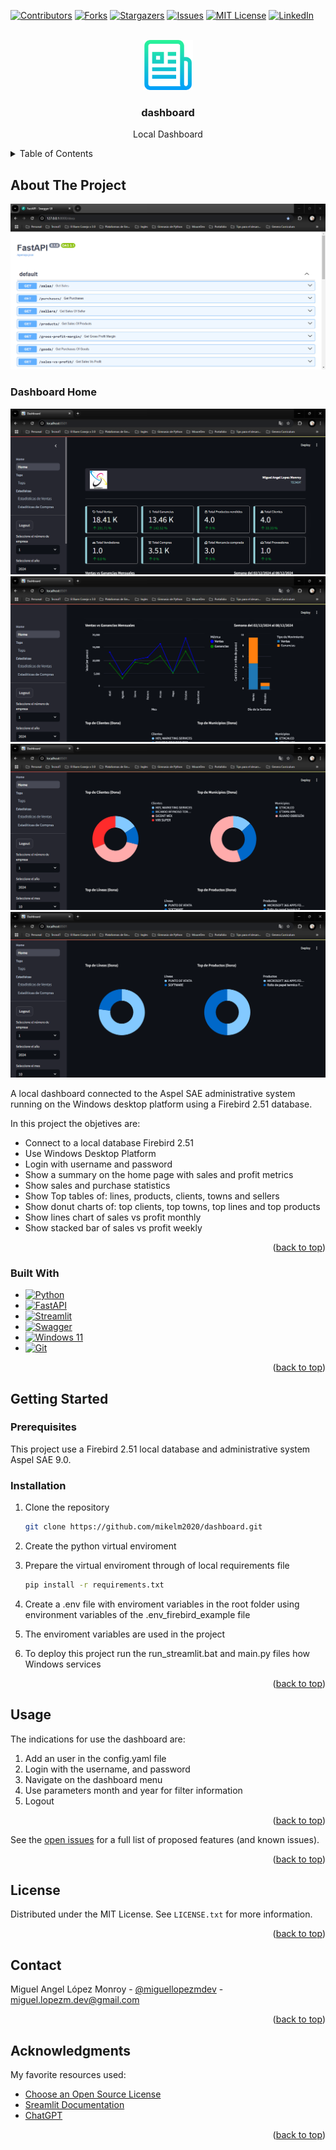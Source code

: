 <!-- Improved compatibility of back to top link: See: https://github.com/othneildrew/Best-README-Template/pull/73 -->
<a name="readme-top"></a>
<!--
*** Thanks for checking out the Best-README-Template. If you have a suggestion
*** that would make this better, please fork the repo and create a pull request
*** or simply open an issue with the tag "enhancement".
*** Don't forget to give the project a star!
*** Thanks again! Now go create something AMAZING! :D
-->

<!-- PROJECT SHIELDS -->
<!--
*** I'm using markdown "reference style" links for readability.
*** Reference links are enclosed in brackets [ ] instead of parentheses ( ).
*** See the bottom of this document for the declaration of the reference variables
*** for contributors-url, forks-url, etc. This is an optional, concise syntax you may use.
*** https://www.markdownguide.org/basic-syntax/#reference-style-links
-->
[![Contributors][contributors-shield]][contributors-url]
[![Forks][forks-shield]][forks-url]
[![Stargazers][stars-shield]][stars-url]
[![Issues][issues-shield]][issues-url]
[![MIT License][license-shield]][license-url]
[![LinkedIn][linkedin-shield]][linkedin-url]

<!-- PROJECT LOGO -->
<br />
<div align="center">
  <a href="https://github.com/mikelm2020/dashboard">
    <img src="https://github.com/mikelm2020/video-streaming/blob/961be498851fc7b1e9d940550e7eb54ea3b2130f/logo.png" alt="Logo" width="80" height="80">
  </a>

  <h3 align="center">dashboard</h3>

  <p align="center">
    Local Dashboard
  </p>
</div>

<!-- TABLE OF CONTENTS -->
<details>
  <summary>Table of Contents</summary>
  <ol>
    <li>
      <a href="#about-the-project">About The Project</a>
      <ul>
        <li><a href="#built-with">Built With</a></li>
      </ul>
    </li>
    <li>
      <a href="#getting-started">Getting Started</a>
      <ul>
        <li><a href="#prerequisites">Prerequisites</a></li>
        <li><a href="#installation">Installation</a></li>
      </ul>
    </li>
    <li><a href="#usage">Usage</a></li>
    <!-- <li><a href="#roadmap">Roadmap</a></li> -->
    <!-- <li><a href="#contributing">Contributing</a></li> -->
    <li><a href="#license">License</a></li>
    <li><a href="#contact">Contact</a></li>
    <li><a href="#acknowledgments">Acknowledgments</a></li>
  </ol>
</details>

<!-- ABOUT THE PROJECT -->
## About The Project

![Product Name Screen Shot](./assets/api.png)

### Dashboard Home
![Dashboard](./assets/dash_1.png)
![dash2](./assets/dash_2.png)
![dash3](./assets/dash_3.png)
![dash4](./assets/dash_4.png)

A local dashboard connected to the Aspel SAE administrative system running on the Windows desktop platform using a Firebird 2.51 database.

In this project the objetives are:
* Connect to a local database Firebird 2.51
* Use Windows Desktop Platform
* Login with username and password
* Show a summary on the home page with sales and profit metrics
* Show sales and purchase statistics
* Show Top tables of:  lines, products, clients, towns and sellers  
* Show donut charts of: top clients, top towns, top lines and top products
* Show lines chart of sales vs profit monthly
* Show stacked bar of sales vs profit weekly

<p align="right">(<a href="#readme-top">back to top</a>)</p>

### Built With

* [![Python][Python]][Python-url]
* [![FastAPI][FastAPI]][FastAPI-url]
* [![Streamlit][Streamlit]][Streamlit-url]
* [![Swagger][Swagger]][Swagger-url]
* [![Windows 11][Windows 11]][Windows 11-url]
* [![Git][Git]][Git-url]

<p align="right">(<a href="#readme-top">back to top</a>)</p>

<!-- GETTING STARTED -->
## Getting Started

### Prerequisites

This project use a Firebird 2.51 local database and administrative system Aspel SAE 9.0.

### Installation

1. Clone the repository
   ```sh
   git clone https://github.com/mikelm2020/dashboard.git
   ```
2. Create the python virtual enviroment
3. Prepare the virtual enviroment through of local requirements file
   ```sh
   pip install -r requirements.txt
   ```
4. Create a .env file with enviroment variables in the root folder using environment variables
   of the .env_firebird_example file

5. The enviroment variables are used in the project

6. To deploy this project run the run_streamlit.bat and main.py files how Windows services

<p align="right">(<a href="#readme-top">back to top</a>)</p>

<!-- USAGE EXAMPLES -->
## Usage

The indications for use the dashboard are:
1. Add an user in the config.yaml file
2. Login with the username, and password
3. Navigate on the dashboard menu
4. Use parameters month and year for filter information
5. Logout

<p align="right">(<a href="#readme-top">back to top</a>)</p>

<!-- ROADMAP -->
<!-- ## Roadmap

- [ ] Add CRUD operations for booking and rating
- [ ] Terminate swagger documentation
- [ ] Add Chatbot
- [ ] Add unit testing
- [ ] Add geolocalization
- [ ] Add upload control with Cloudinary -->

See the [open issues](https://github.com/mikelm2020/dashboard/issues) for a full list of proposed features (and known issues).

<p align="right">(<a href="#readme-top">back to top</a>)</p>

<!-- LICENSE -->
## License

Distributed under the MIT License. See `LICENSE.txt` for more information.

<p align="right">(<a href="#readme-top">back to top</a>)</p>

<!-- CONTACT -->
## Contact

Miguel Angel López Monroy - [@miguellopezmdev](https://twitter.com/miguellopezmdev) - miguel.lopezm.dev@gmail.com

<p align="right">(<a href="#readme-top">back to top</a>)</p>

<!-- ACKNOWLEDGMENTS -->
## Acknowledgments

My favorite resources used:

* [Choose an Open Source License](https://choosealicense.com)
* [Sreamlit Documentation](https://docs.streamlit.io/)
* [ChatGPT](https://chatgpt.com/)

<p align="right">(<a href="#readme-top">back to top</a>)</p>

<!-- MARKDOWN LINKS & IMAGES -->
<!-- https://www.markdownguide.org/basic-syntax/#reference-style-links -->
[contributors-shield]: https://img.shields.io/github/contributors/mikelm2020/dashboard.svg?style=for-the-badge
[contributors-url]: https://github.com/mikelm2020/dashboard/graphs/contributors
[forks-shield]: https://img.shields.io/github/forks/mikelm2020/dashboard.svg?style=for-the-badge
[forks-url]: https://github.com/mikelm2020/dashboard/network/members
[stars-shield]: https://img.shields.io/github/stars/mikelm2020/dashboard.svg?style=for-the-badge
[stars-url]: https://github.com/mikelm2020/dashboard/stargazers
[issues-shield]: https://img.shields.io/github/issues/mikelm2020/dashboard.svg?style=for-the-badge
[issues-url]: https://github.com/mikelm2020/dashboard/issues
[license-shield]: https://img.shields.io/github/license/mikelm2020/dashboard.svg?style=for-the-badge
[license-url]: https://github.com/mikelm2020/dashboard/blob/master/LICENSE.txt
[linkedin-shield]: https://img.shields.io/badge/-LinkedIn-black.svg?style=for-the-badge&logo=linkedin&colorB=555
[linkedin-url]: https://linkedin.com/in/miguellopezmdev
[product-screenshot]: https://github.com/mikelm2020/dashboard/blob/82a8c694a418723faacf992c5dd76b6e328120f8/api_playlists.png
[Python]: https://img.shields.io/badge/python-3670A0?style=for-the-badge&logo=python&logoColor=ffdd54
[Python-url]: https://www.python.org/
[FastAPI]: https://img.shields.io/badge/FastAPI-005571?style=for-the-badge&logo=fastapi
[FastAPI-url]: https://fastapi.tiangolo.com/
[Streamlit]: https://img.shields.io/badge/Streamlit-%23FE4B4B.svg?style=for-the-badge&logo=streamlit&logoColor=white
[Streamlit-url]: https://docs.streamlit.io/
[Swagger]: https://img.shields.io/badge/-Swagger-%23Clojure?style=for-the-badge&logo=swagger&logoColor=white
[Swagger-url]: https://swagger.io/
[Windows 11]: https://img.shields.io/badge/Windows%2011-%230079d5.svg?style=for-the-badge&logo=Windows%2011&logoColor=white
[Windows 11-url]: https://www.microsoft.com/es-mx/windows/windows-11?r=1
[Git]: https://img.shields.io/badge/git-%23F05033.svg?style=for-the-badge&logo=git&logoColor=white
[Git-url]: https://git-scm.com/
